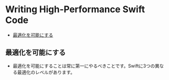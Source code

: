 # Writing High-Performance Swift Code
- [最適化を可能にする](https://github.com/satomiretriever/swift-mokumoku/blob/master/OptimizationTips-jp.md#最適化を可能にする)

## 最適化を可能にする
- 最適化を可能にすることは常に第一にやるべきことです。Swiftに3つの異なる最適化のレベルがあります。

